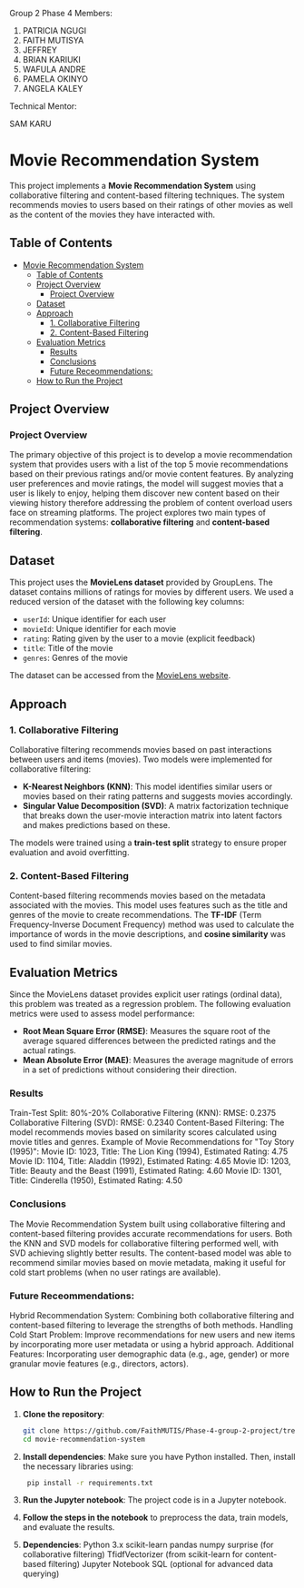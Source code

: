 Group 2 Phase 4
Members:
1. PATRICIA NGUGI
2. FAITH MUTISYA
3. JEFFREY
4. BRIAN KARIUKI
5. WAFULA ANDRE
6. PAMELA OKINYO
7. ANGELA KALEY

   
Technical Mentor:

SAM KARU

# Movie Recommendation System

This project implements a **Movie Recommendation System** using collaborative filtering and content-based filtering techniques. The system recommends movies to users based on their ratings of other movies as well as the content of the movies they have interacted with.

## Table of Contents

- [Movie Recommendation System](#movie-recommendation-system)
  - [Table of Contents](#table-of-contents)
  - [Project Overview](#project-overview)
    - [Project Overview](#project-overview-1)
  - [Dataset](#dataset)
  - [Approach](#approach)
    - [1. Collaborative Filtering](#1-collaborative-filtering)
    - [2. Content-Based Filtering](#2-content-based-filtering)
  - [Evaluation Metrics](#evaluation-metrics)
    - [Results](#results)
    - [Conclusions](#conclusions)
    - [Future Receommendations:](#future-receommendations)
  - [How to Run the Project](#how-to-run-the-project)

## Project Overview
### Project Overview
The primary objective of this project is to develop a movie recommendation system that provides users with a list of the top 5 movie recommendations based on their previous ratings and/or movie content features. By analyzing user preferences and movie ratings, the model will suggest movies that a user is likely to enjoy, helping them discover new content based on their viewing history therefore addressing the problem of content overload users face on streaming platforms.
The project explores two main types of recommendation systems: **collaborative filtering** and **content-based filtering**.

## Dataset

This project uses the **MovieLens dataset** provided by GroupLens. The dataset contains millions of ratings for movies by different users. We used a reduced version of the dataset with the following key columns:

- `userId`: Unique identifier for each user
- `movieId`: Unique identifier for each movie
- `rating`: Rating given by the user to a movie (explicit feedback)
- `title`: Title of the movie
- `genres`: Genres of the movie

The dataset can be accessed from the [MovieLens website](https://grouplens.org/datasets/movielens/).

## Approach

### 1. Collaborative Filtering

Collaborative filtering recommends movies based on past interactions between users and items (movies). Two models were implemented for collaborative filtering:

- **K-Nearest Neighbors (KNN)**: This model identifies similar users or movies based on their rating patterns and suggests movies accordingly.
- **Singular Value Decomposition (SVD)**: A matrix factorization technique that breaks down the user-movie interaction matrix into latent factors and makes predictions based on these.

The models were trained using a **train-test split** strategy to ensure proper evaluation and avoid overfitting.

### 2. Content-Based Filtering

Content-based filtering recommends movies based on the metadata associated with the movies. This model uses features such as the title and genres of the movie to create recommendations. The **TF-IDF** (Term Frequency-Inverse Document Frequency) method was used to calculate the importance of words in the movie descriptions, and **cosine similarity** was used to find similar movies.

## Evaluation Metrics

Since the MovieLens dataset provides explicit user ratings (ordinal data), this problem was treated as a regression problem. The following evaluation metrics were used to assess model performance:

- **Root Mean Square Error (RMSE)**: Measures the square root of the average squared differences between the predicted ratings and the actual ratings.
- **Mean Absolute Error (MAE)**: Measures the average magnitude of errors in a set of predictions without considering their direction.

### Results
Train-Test Split: 80%-20%
Collaborative Filtering (KNN):
RMSE: 0.2375
Collaborative Filtering (SVD):
RMSE: 0.2340
Content-Based Filtering:
The model recommends movies based on similarity scores calculated using movie titles and genres.
Example of Movie Recommendations for "Toy Story (1995)":
Movie ID: 1023, Title: The Lion King (1994), Estimated Rating: 4.75
Movie ID: 1104, Title: Aladdin (1992), Estimated Rating: 4.65
Movie ID: 1203, Title: Beauty and the Beast (1991), Estimated Rating: 4.60
Movie ID: 1301, Title: Cinderella (1950), Estimated Rating: 4.50

### Conclusions
The Movie Recommendation System built using collaborative filtering and content-based filtering provides accurate recommendations for users. Both the KNN and SVD models for collaborative filtering performed well, with SVD achieving slightly better results. The content-based model was able to recommend similar movies based on movie metadata, making it useful for cold start problems (when no user ratings are available).

### Future Receommendations:
Hybrid Recommendation System: Combining both collaborative filtering and content-based filtering to leverage the strengths of both methods.
Handling Cold Start Problem: Improve recommendations for new users and new items by incorporating more user metadata or using a hybrid approach.
Additional Features: Incorporating user demographic data (e.g., age, gender) or more granular movie features (e.g., directors, actors).

## How to Run the Project

1. **Clone the repository**:
   ```bash
   git clone https://github.com/FaithMUTIS/Phase-4-group-2-project/tree/main
   cd movie-recommendation-system

2. **Install dependencies**: Make sure you have Python installed. Then, install the necessary libraries using:
   ```bash
    pip install -r requirements.txt

3. **Run the Jupyter notebook**: The project code is in a Jupyter notebook.
   
4. **Follow the steps in the notebook** to preprocess the data, train models, and evaluate the results.
   
5. **Dependencies**:
Python 3.x
scikit-learn
pandas
numpy
surprise (for collaborative filtering)
TfidfVectorizer (from scikit-learn for content-based filtering)
Jupyter Notebook
SQL (optional for advanced data querying)
